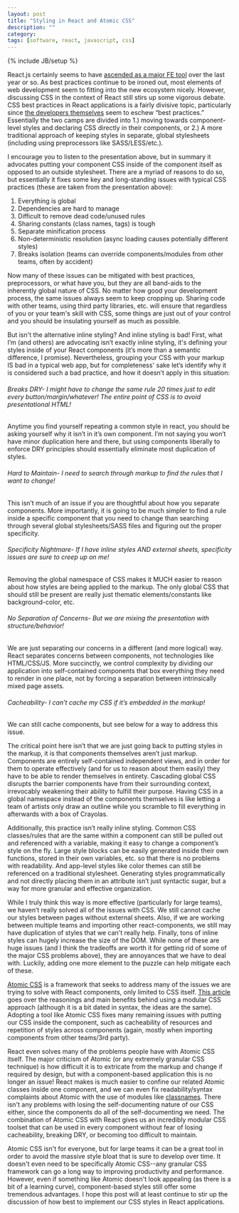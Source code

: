 ```yaml
---
layout: post
title: "Styling in React and Atomic CSS"
description: ""
category:
tags: [software, react, javascript, css]
---
```

{% include JB/setup %}

React.js certainly seems to have [ascended as a major FE tool](http://www.google.com/trends/explore?hl=en-US&q=angular.js,+react.js,+ember.js&date=1/2013+30m&cmpt=q&tz=Etc/GMT%2B7&tz=Etc/GMT%2B7&content=1) over the last year or so.  As best practices continue to be ironed out, most elements of web development seem to fitting into the new ecosystem nicely.  However, discussing CSS in the context of React still stirs up some vigorous debate.  CSS best practices in React applications is a fairly divisive topic, particularly since [the developers themselves](https://speakerdeck.com/vjeux/react-css-in-js) seem to eschew “best practices.”  Essentially the two camps are divided into 1.) moving towards component-level styles and declaring CSS directly in their components, or 2.) A more traditional approach of keeping styles in separate, global stylesheets (including using preprocessors like SASS/LESS/etc.).

I encourage you to listen to the presentation above, but in summary it advocates putting your component CSS inside of the component itself as opposed to an outside stylesheet.  There are a myriad of reasons to do so, but essentially it fixes some key and long-standing issues with typical CSS practices (these are taken from the presentation above):

1. Everything is global
2. Dependencies are hard to manage
3. Difficult to remove dead code/unused rules
4. Sharing constants (class names, tags) is tough
5. Separate minification process
6. Non-deterministic resolution (async loading causes potentially different styles)
7. Breaks isolation (teams can override components/modules from other teams, often by accident)


Now many of these issues can be mitigated with best practices, preprocessors, or what have you, but they are all band-aids to the inherently global nature of CSS.   No matter how good your development process, the same issues always seem to keep cropping up.  Sharing code with other teams, using third party libraries, etc. will ensure that regardless of you or your team's skill with CSS, some things are just out of your control and you should be insulating yourself as much as possible.

But isn't the alternative inline styling? And inline styling is bad!  First, what I’m (and others) are advocating isn’t exactly inline styling, it's defining your styles inside of your React components (it’s more than a semantic difference, I promise).  Nevertheless, grouping your CSS with your markup IS bad in a typical web app, but for completeness' sake let’s identify why it is considered such a bad practice, and how it doesn’t apply in this situation:

###### Breaks DRY- I might have to change the same rule 20 times just to edit every button/margin/whatever!  The entire point of CSS is to avoid presentational HTML!
Anytime you find yourself repeating a common style in react, you should be asking yourself why it isn’t in it’s own component.  I’m not saying you won’t have minor duplication here and there, but using components liberally to enforce DRY principles should essentially eliminate most duplication of styles.

###### Hard to Maintain- I need to search through markup to find the rules that I want to change!
This isn’t much of an issue if you are thoughtful about how you separate components.  More importantly, it is going to be much simpler to find a rule inside a specific component that you need to change than searching through several global stylesheets/SASS files and figuring out the proper specificity.

###### Specificity Nightmare- If I have inline styles AND external sheets, specificity issues are sure to creep up on me!
Removing the global namespace of CSS makes it MUCH easier to reason about how styles are being applied to the markup.  The only global CSS that should still be present are really just thematic elements/constants like background-color, etc.

###### No Separation of Concerns- But we are mixing the presentation with structure/behavior!
We are just separating our concerns in a different (and more logical) way.  React separates concerns between components, not technologies like HTML/CSS/JS.  More succinctly, we control complexity by dividing our application into self-contained components that box everything they need to render in one place, not by forcing a separation between intrinsically mixed page assets.

###### Cacheability- I can’t cache my CSS if it’s embedded in the markup!
We can still cache components, but see below for a way to address this issue.

The critical point here isn’t that we are just going back to putting styles in the markup, it is that components themselves aren’t just markup. Components are entirely self-contained independent views, and in order for them to operate effectively (and for us to reason about them easily) they have to be able to render themselves in entirety.  Cascading global CSS disrupts the barrier components have from their surrounding context, irrevocably weakening their ability to fulfill their purpose.  Having CSS in a global namespace instead of the components themselves is like letting a team of artists only draw an outline while you scramble to fill everything in afterwards with a box of Crayolas.

Additionally, this practice isn’t really inline styling. Common CSS classes/rules that are the same within a component can still be pulled out and referenced with a variable, making it easy to change a component’s style on the fly.  Large style blocks can be easily generated inside their own functions, stored in their own variables, etc. so that there is no problems with readability.  And app-level styles like color themes can still be referenced on a traditional stylesheet.  Generating styles programmatically and not directly placing them in an attribute isn’t just syntactic sugar, but a way for more granular and effective organization.

While I truly  think this way is more effective (particularly for large teams), we haven’t really solved all of the issues with CSS.  We still cannot cache our styles between pages without external sheets.  Also, if we are working between multiple teams and importing other react-components, we still may have duplication of styles that we can't really help.  Finally, tons of inline styles can hugely increase the size of the DOM.  While none of these are huge issues (and I think the tradeoffs are worth it for getting rid of some of the major CSS problems above), they are annoyances that we have to deal with.  Luckily, adding one more element to the puzzle can help mitigate each of these.

[Atomic CSS](http://acss.io/) is a framework that seeks to address many of the issues we are trying to solve with React components, only limited to CSS itself.  [This article](http://www.smashingmagazine.com/2013/10/21/challenging-css-best-practices-atomic-approach/) goes over the reasonings and main benefits behind using a modular CSS approach (although it is a bit dated in syntax, the ideas are the same).  Adopting a tool like Atomic CSS fixes many remaining issues with putting our CSS inside the component, such as cacheability of resources and repetition of styles across components (again, mostly when importing components from other teams/3rd party).  

React even solves many of the problems people have with Atomic CSS itself.  The major criticism of Atomic (or any extremely granular CSS technique) is how difficult it is to extricate from the markup and change if required by design, but with a component-based application this is no longer an issue!  React makes is much easier to confine our related Atomic classes inside one component, and we can even fix readability/syntax complaints about Atomic with the use of modules like [classnames](https://github.com/JedWatson/classnames).  There isn't any problems with losing the self-documenting nature of our CSS either, since the components do all of the self-documenting we need.  The combination of Atomic CSS with React gives us an incredibly modular CSS toolset that can be used in every component without fear of losing cacheability, breaking DRY, or becoming too difficult to maintain.

Atomic CSS isn't for everyone, but for large teams it can be a great tool in order to avoid the massive style bloat that is sure to develop over time.  It doesn't even need to be specifically Atomic CSS--any granular CSS framework can go a long way to improving productivity and performance.  However, even if something like Atomic doesn't look appealing (as there is a bit of a learning curve), component-based styles still offer some tremendous advantages.  I hope this post will at least continue to stir up the discussion of how best to implement our CSS styles in React applications.
